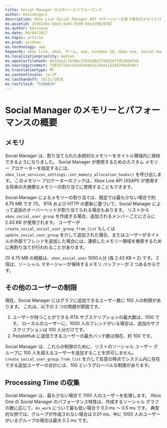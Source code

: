 ```yaml
---
title: Social Manager のメモリーとパフォーマンス
author: KevinAsgari
description: Xbox Live Social Manager API マネージャーを使う場合のメモリとパフォーマンスに関する考慮事項について説明します。
ms.assetid: 2540145e-b8e2-4ab5-9390-65e2c9b19792
ms.author: kevinasg
ms.date: 04/04/2017
ms.topic: article
ms.prod: windows
ms.technology: uwp
keywords: xbox live, xbox, ゲーム, uwp, windows 10, xbox one, social manager, people
ms.localizationpriority: medium
ms.openlocfilehash: 4e32ea2c1938bc72642d8affa031dffd538d4feb
ms.sourcegitcommit: 72835733ec429a5deb6a11da4112336746e5e9cf
ms.translationtype: MT
ms.contentlocale: ja-JP
ms.lasthandoff: 10/21/2018
ms.locfileid: "5169834"
---
```

# <a name="social-manager-memory-and-performance-overview"></a>Social Manager のメモリーとパフォーマンスの概要

## <a name="memory"></a>メモリ
Social Manager は、割り当てられた永続的なメモリーをタイトル領域内に保持できるようになりました。 Social Manager が使用するためのカスタム メモリー アロケーターを指定するには、`xbox_live_services_settings::set_memory_allocation_hooks()` を呼び出します。 このメモリー アロケーターのフックは、Xbox Live API (XSAPI) が使用する将来の大規模なメモリーの割り当てに使用することもできます。

Social Manager によるメモリーの割り当ては、既定では最も少ない場合で約 4.75 MB です (1)。 RTA および HTTP の更新に基づいて、Social Manager によって追加のオーバーヘッドが割り当てられる場合もあります。 リストから `xbox_social_user_group` を作成する場合、追加されるメンバーごとにさらに 2.43 KB が使用されます。 ユーザーが `create_social_social_user_group_from_list` もしくは `update_social_user_group` を介して追加された場合、またはユーザーがタイトルの外部でフレンドを追加した場合には、連続したメモリー領域を検索するために再割り当てが行われることがあります。

(1) 4.75 MB の根拠は、`xbox_social_user` 1000人分 (各 2.43 KB × 2) です。 2 倍は、ソーシャル マネージャーが保持するメモリ バッファーが 2 つあるからです。

## <a name="additional-user-limits"></a>その他のユーザーの制限
現在、Social Manager にはグラフに追加できるユーザー数に 100 人の制限があります。 これは、以下の 2 つの問題が原因です。

1. ユーザーが持つことができる RTA サブスクリプションの最大数は、1100 です。 ローカルのユーザーに、1000 人のフレンドがいる場合は、追加のサブスクリプションは 100 人分だけです。
2. PeopleHub に送信できるユーザーの最大バッチ数は現在、約 100 です。

Social Manager は、これらの制限のために、リストのソーシャル ユーザー グループに 100 人を超えるユーザーを追加することを許可しません。 `create_social_user_group_from_list` を介して任意の時点でシステム内に存在できる追加ユーザーの合計には、100 というグローバルな制限があります。

## <a name="processing-time"></a>Processing Time の収集
Social Manager は、最も少ない場合で 1100 人のユーザーを処理します。 Xbox One の Social Manager のパフォーマンス特性は、作成するソーシャル グラフの数に応じて、`do_work` について最も低い場合で 0.3 ms ～ 0.5 ms です。 典型的な例では、グループが作成されない場合は 0.01 ms、中に 1000 人のユーザーがいるグループの場合は最大 0.2 ms です。
